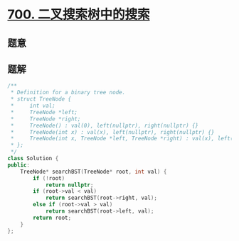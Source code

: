#  [700. 二叉搜索树中的搜索](https://leetcode.cn/problems/search-in-a-binary-search-tree/)

## 题意



## 题解



```c++
/**
 * Definition for a binary tree node.
 * struct TreeNode {
 *     int val;
 *     TreeNode *left;
 *     TreeNode *right;
 *     TreeNode() : val(0), left(nullptr), right(nullptr) {}
 *     TreeNode(int x) : val(x), left(nullptr), right(nullptr) {}
 *     TreeNode(int x, TreeNode *left, TreeNode *right) : val(x), left(left), right(right) {}
 * };
 */
class Solution {
public:
    TreeNode* searchBST(TreeNode* root, int val) {
        if (!root)
            return nullptr;
        if (root->val < val)
            return searchBST(root->right, val);
        else if (root->val > val)
            return searchBST(root->left, val);
        return root;
    }
};
```



```python3

```

